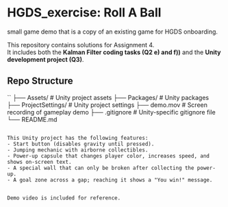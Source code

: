 # HGDS_exercise: Roll A Ball
small game demo that is a copy of an existing game for HGDS onboarding.

This repository contains solutions for Assignment 4.  
It includes both the **Kalman Filter coding tasks (Q2 e) and f))** and the **Unity development project (Q3)**.

## Repo Structure
``
├── Assets/ # Unity project assets
├── Packages/ # Unity packages
├── ProjectSettings/ # Unity project settings
├── demo.mov # Screen recording of gameplay demo
├── .gitignore # Unity-specific gitignore file
└── README.md
```

This Unity project has the following features:
- Start button (disables gravity until pressed).
- Jumping mechanic with airborne collectibles.
- Power-up capsule that changes player color, increases speed, and shows on-screen text.
- A special wall that can only be broken after collecting the power-up.
- A goal zone across a gap; reaching it shows a "You win!" message.


Demo video is included for reference.
